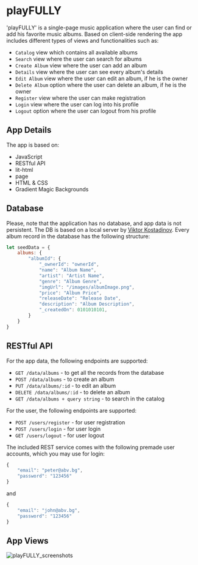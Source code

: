# playFULLY

'playFULLY' is a single-page music application where the user can find or add his favorite music albums. Based on client-side rendering the app includes different types of views and functionalities such as:

- `Catalog` view which contains all available albums
- `Search` view where the user can search for albums
- `Create Album` view where the user can add an album
- `Details` view where the user can see every album's details
- `Edit Album` view where the user can edit an album, if he is the owner
- `Delete Album` option where the user can delete an album, if he is the owner
- `Register` view where the user can make registration
- `Login` view where the user can log into his profile
- `Logout` option where the user can logout from his profile

## App Details

The app is based on:

- JavaScript
- RESTful API
- lit-html
- page
- HTML & CSS
- Gradient Magic Backgrounds

## Database

Please, note that the application has no database, and app data is not persistent. The DB is based on a local server by [Viktor Kostadinov](https://github.com/viktorpts). Every album record in the database has the following structure:

```javascript
let seedData = {
    albums: {
        "albumId": {
            "_ownerId": "ownerId",
            "name": "Album Name",
            "artist": "Artist Name",
            "genre": "Album Genre",
            "imgUrl": "/images/albumImage.png",
            "price": "Album Price",
            "releaseDate": "Release Date",
            "description": "Album Description",
            "_createdOn": 0101010101,
        }
    }
}
```

## RESTful API

For the app data, the following endpoints are supported:

- `GET /data/albums` - to get all the records from the database
- `POST /data/albums` - to create an album
- `PUT /data/albums/:id` - to edit an album
- `DELETE /data/albums/:id` - to delete an album
- `GET /data/albums + query string` - to search in the catalog

For the user, the following endpoints are supported:

- `POST /users/register` - for user registration
- `POST /users/login` - for user login
- `GET /users/logout` - for user logout

The included REST service comes with the following premade user accounts, which you may use for login:

```javascript
{
    "email": "peter@abv.bg",
    "password": "123456" 
}
```

and

```javascript
{
    "email": "john@abv.bg",
    "password": "123456" 
}
```

## App Views

<!-- ![playFULLY-desktop](https://github.com/yopopova/playFULLY/assets/59256039/37e464a4-bead-4536-836e-6a24456cfe83) -->
![playFULLY_screenshots](https://github.com/yopopova/playFULLY/assets/59256039/a95131c4-8034-4f0b-86df-c43daf12d245)